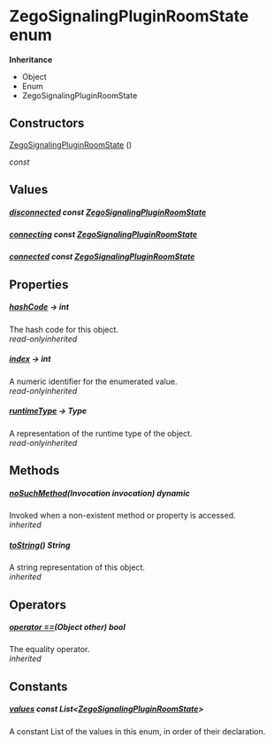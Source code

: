 


# ZegoSignalingPluginRoomState enum










**Inheritance**

- Object
- Enum
- ZegoSignalingPluginRoomState






## Constructors

[ZegoSignalingPluginRoomState](../zego_uikit_prebuilt_live_audio_room/ZegoSignalingPluginRoomState/ZegoSignalingPluginRoomState.md) ()

  _const_ 


## Values

##### [disconnected](../zego_uikit_prebuilt_live_audio_room/ZegoSignalingPluginRoomState.md) const [ZegoSignalingPluginRoomState](../zego_uikit_prebuilt_live_audio_room/ZegoSignalingPluginRoomState.md)



  




##### [connecting](../zego_uikit_prebuilt_live_audio_room/ZegoSignalingPluginRoomState.md) const [ZegoSignalingPluginRoomState](../zego_uikit_prebuilt_live_audio_room/ZegoSignalingPluginRoomState.md)



  




##### [connected](../zego_uikit_prebuilt_live_audio_room/ZegoSignalingPluginRoomState.md) const [ZegoSignalingPluginRoomState](../zego_uikit_prebuilt_live_audio_room/ZegoSignalingPluginRoomState.md)



  





## Properties

##### [hashCode](../zego_uikit_prebuilt_live_audio_room/ZegoSignalingPluginRoomState/hashCode.md) &#8594; int



The hash code for this object.  
_<span class="feature">read-only</span><span class="feature">inherited</span>_



##### [index](../zego_uikit_prebuilt_live_audio_room/ZegoSignalingPluginRoomState/index.md) &#8594; int



A numeric identifier for the enumerated value.  
_<span class="feature">read-only</span><span class="feature">inherited</span>_



##### [runtimeType](../zego_uikit_prebuilt_live_audio_room/ZegoSignalingPluginRoomState/runtimeType.md) &#8594; Type



A representation of the runtime type of the object.  
_<span class="feature">read-only</span><span class="feature">inherited</span>_





## Methods

##### [noSuchMethod](../zego_uikit_prebuilt_live_audio_room/ZegoSignalingPluginRoomState/noSuchMethod.md)(Invocation invocation) dynamic



Invoked when a non-existent method or property is accessed.  
_<span class="feature">inherited</span>_



##### [toString](../zego_uikit_prebuilt_live_audio_room/ZegoSignalingPluginRoomState/toString.md)() String



A string representation of this object.  
_<span class="feature">inherited</span>_





## Operators

##### [operator ==](../zego_uikit_prebuilt_live_audio_room/ZegoSignalingPluginRoomState/operator_equals.md)(Object other) bool



The equality operator.  
_<span class="feature">inherited</span>_










## Constants

##### [values](../zego_uikit_prebuilt_live_audio_room/ZegoSignalingPluginRoomState/values-constant.md) const List&lt;[ZegoSignalingPluginRoomState](../zego_uikit_prebuilt_live_audio_room/ZegoSignalingPluginRoomState.md)>



A constant List of the values in this enum, in order of their declaration.  









